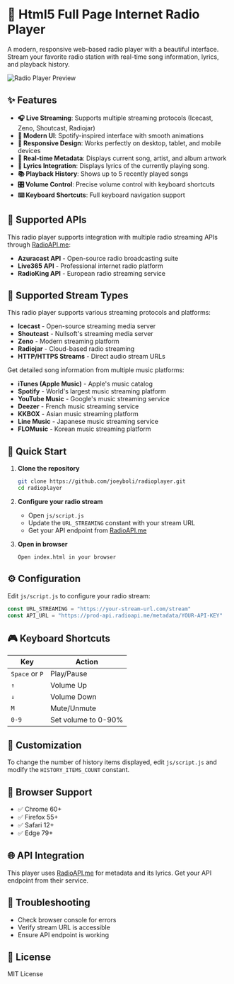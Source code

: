 # 🎵 Html5 Full Page Internet Radio Player

A modern, responsive web-based radio player with a beautiful interface. Stream your favorite radio station with real-time song information, lyrics, and playback history.

![Radio Player Preview](img/imageupdate.png)

## ✨ Features

- **🎧 Live Streaming**: Supports multiple streaming protocols (Icecast, Zeno, Shoutcast, Radiojar)
- **🎨 Modern UI**: Spotify-inspired interface with smooth animations
- **📱 Responsive Design**: Works perfectly on desktop, tablet, and mobile devices
- **🎵 Real-time Metadata**: Displays current song, artist, and album artwork
- **📜 Lyrics Integration**: Displays lyrics of the currently playing song.
- **📚 Playback History**: Shows up to 5 recently played songs
- **🎛️ Volume Control**: Precise volume control with keyboard shortcuts
- **⌨️ Keyboard Shortcuts**: Full keyboard navigation support

## 🔌 Supported APIs

This radio player supports integration with multiple radio streaming APIs through [RadioAPI.me](https://radioapi.me):

- **Azuracast API** - Open-source radio broadcasting suite
- **Live365 API** - Professional internet radio platform
- **RadioKing API** - European radio streaming service

## 📡 Supported Stream Types

This radio player supports various streaming protocols and platforms:

- **Icecast** - Open-source streaming media server
- **Shoutcast** - Nullsoft's streaming media server
- **Zeno** - Modern streaming platform
- **Radiojar** - Cloud-based radio streaming
- **HTTP/HTTPS Streams** - Direct audio stream URLs

Get detailed song information from multiple music platforms:

- **iTunes (Apple Music)** - Apple's music catalog
- **Spotify** - World's largest music streaming platform
- **YouTube Music** - Google's music streaming service
- **Deezer** - French music streaming service
- **KKBOX** - Asian music streaming platform
- **Line Music** - Japanese music streaming service
- **FLOMusic** - Korean music streaming platform

## 🚀 Quick Start

1. **Clone the repository**
   ```bash
   git clone https://github.com/joeyboli/radioplayer.git
   cd radioplayer
   ```

2. **Configure your radio stream**
   - Open `js/script.js`
   - Update the `URL_STREAMING` constant with your stream URL
   - Get your API endpoint from [RadioAPI.me](https://radioapi.me)

3. **Open in browser**
   ```
   Open index.html in your browser
   ```

## ⚙️ Configuration

Edit `js/script.js` to configure your radio stream:

```javascript
const URL_STREAMING = "https://your-stream-url.com/stream"
const API_URL = "https://prod-api.radioapi.me/metadata/YOUR-API-KEY"
```

## 🎮 Keyboard Shortcuts

| Key | Action |
|-----|--------|
| `Space` or `P` | Play/Pause |
| `↑` | Volume Up |
| `↓` | Volume Down |
| `M` | Mute/Unmute |
| `0-9` | Set volume to 0-90% |

## 🎨 Customization

To change the number of history items displayed, edit `js/script.js` and modify the `HISTORY_ITEMS_COUNT` constant.

## 📱 Browser Support

- ✅ Chrome 60+
- ✅ Firefox 55+
- ✅ Safari 12+
- ✅ Edge 79+


## 🌐 API Integration

This player uses [RadioAPI.me](https://radioapi.me) for metadata and its lyrics. Get your API endpoint from their service.

## 🐛 Troubleshooting

- Check browser console for errors
- Verify stream URL is accessible
- Ensure API endpoint is working

## 📄 License

MIT License

